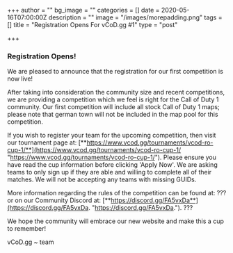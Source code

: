 +++
author = ""
bg_image = ""
categories = []
date = 2020-05-16T07:00:00Z
description = ""
image = "/images/morepadding.png"
tags = []
title = "Registration Opens For vCoD.gg #1"
type = "post"

+++
### **Registration Opens!**

We are pleased to announce that the registration for our first competition is now live!

After taking into consideration the community size and recent competitions, we are providing a competition which we feel is right for the Call of Duty 1 community. Our first competition will include all stock Call of Duty 1 maps; please note that german town will not be included in the map pool for this competition.

If you wish to register your team for the upcoming competition, then visit our tournament page at: [**https://www.vcod.gg/tournaments/vcod-ro-cup-1/**](https://www.vcod.gg/tournaments/vcod-ro-cup-1/ "https://www.vcod.gg/tournaments/vcod-ro-cup-1/"). Please ensure you have read the cup information before clicking 'Apply Now'. We are asking teams to only sign up if they are able and willing to complete all of their matches. We will not be accepting any teams with missing GUIDs.

More information regarding the rules of the competition can be found at: ??? or on our Community Discord at: [**https://discord.gg/FA5vxDa**](https://discord.gg/FA5vxDa. "https://discord.gg/FA5vxDa."). ???

We hope the community will embrace our new website and make this a cup to remember!

vCoD.gg \~ team